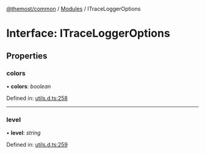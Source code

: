 [@themost/common](../README.md) / [Modules](../modules.md) / ITraceLoggerOptions

# Interface: ITraceLoggerOptions

## Properties

### colors

• **colors**: *boolean*

Defined in: [utils.d.ts:258](https://github.com/themost-framework/themost-common/blob/580db67/utils.d.ts#L258)

___

### level

• **level**: *string*

Defined in: [utils.d.ts:259](https://github.com/themost-framework/themost-common/blob/580db67/utils.d.ts#L259)
